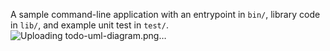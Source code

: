 A sample command-line application with an entrypoint in `bin/`, library code
in `lib/`, and example unit test in `test/`.
![Uploading todo-uml-diagram.png…]()
